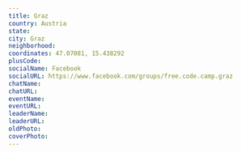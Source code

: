 ```yaml
---
title: Graz
country: Austria
state: 
city: Graz
neighborhood: 
coordinates: 47.07081, 15.438292
plusCode:
socialName: Facebook
socialURL: https://www.facebook.com/groups/free.code.camp.graz
chatName:
chatURL:
eventName:
eventURL:
leaderName:
leaderURL:
oldPhoto: 
coverPhoto:
---
```

